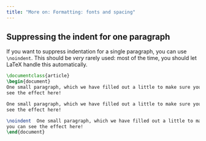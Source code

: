 ```yaml
---
title: "More on: Formatting: fonts and spacing"
---
```


## Suppressing the indent for one paragraph

If you want to suppress indentation for a single paragraph, you can use
`\noindent`.
This should be _very_ rarely used: most of the time, you should let LaTeX
handle this automatically.

```latex
\documentclass{article}
\begin{document}
One small paragraph, which we have filled out a little to make sure you can
see the effect here!

One small paragraph, which we have filled out a little to make sure you can
see the effect here!

\noindent  One small paragraph, which we have filled out a little to make sure
you can see the effect here!
\end{document}
```
